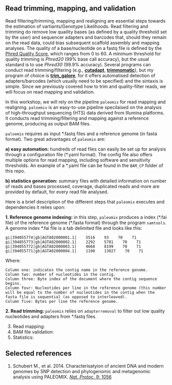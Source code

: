 ## Read trimming, mapping, and validation

Read filtering/trimming, mapping and realigning are essential steps towards the estimation of vartiants/Genotype Likelihoods. 
Read filtering and trimming do remove low quaility bases (as defined by a quality threshold set by the user) and sequencer adapters and barcodes that, should they remain on the read data, could bias subsequent scaffold assembly and mapping analyses. The quality of a base/nucleotide on a fastq file is defined by the [Phred Quality Score](https://en.wikipedia.org/wiki/Phred_quality_score), which ranges from 0 to 60. A minimum threshold for quality trimming is _Phred20_ (99% base call accuracy), but the usual standard is to use _Phred30_ (99.9% accuracy). Several programs can conduct read trimming/filtering (e.g., [**cutadapt**](https://cutadapt.readthedocs.io/en/stable/), [**trimmomatic**](http://www.usadellab.org/cms/?page=trimmomatic)), but my program of choice is [**trim_galore**](https://github.com/FelixKrueger/TrimGalore), for it offers automatised detection of adapters/barcodes (which usually need to be specified) and the sintaxis is simple. Since we previously covered how to trim and quality-filter reads, we will focus on read mapping and validation.
  
In this workshop, we will rely on the pipeline `paleomix` for read mapping and realigning. `paloemix` is an easy-to-use pipeline specilaised on the analysis of high-throughput sequencing (HTS) data derived from Illumina platforms. It conducts read trimming/filtering and mapping against a reference genome, producing as output BAM files. 

`paloemix` requires as input \*.fastq files and a reference genome (in fasta format). Two great advantages of `paleomix` are:

**a) easy automation:** hundreds of read files can easily be set up for analysis through a configuration file (*.yaml format). The config file also offers multiple options for read mapping, including software and sensitivity thresholds. An example of a \*.yaml file can be found in the `BAM_CP` folder of this repo.

**b) statistics generation:** summary files with detailed information on number of reads and bases processed, coverage, duplicated reads and more are provided by default, for every read file analysed.

Here is a brief description of the different steps that `paleomix` executes and dependencies it relies upon:

**1. Reference genome indexing:** in this step, `paleomix` produces a index (\*.fai file) of the reference genome (\*.fasta format) through the program `samtools`. A genome index \*.fai file is a tab delimited file and looks like this:

```
gi|394055774|gb|AGTA02000001.1|    5516    93    70    71
gi|394055773|gb|AGTA02000002.1|    2292    5781    70    71
gi|394055772|gb|AGTA02000003.1|    4668    8199    70    71
gi|394055771|gb|AGTA02000004.1|    1190    13027    70    71
```

Where:
```
Column one: indicates the contig name in the reference genome.
Column two: number of nucleotides in the contig.
Column three: Byte index of the document where the contig sequence begins.
Column four: Nucleotides per line in the reference genome (this number will be equal to the number of nucleotides in the contig when the fasta file is sequential (as opposed to interleaved).
Column five: Bytes per line the reference genome.
```
**2. Read trimming:** `paleomix` relies on `adapterremoval` to filter out low quality nucleotides and adapters from \*.fastq files. 

3. Read mapping:
4. BAM file validation:
5. Statistics:

## Selected references
1. Schubert M., et al. 2014. Characterisatyion of ancient DNA and modern genomes by SNP detection and phylogenomic and metagenomic analysis using PALEOMIX. [_Nat. Protoc_. 9: 1056](https://pubmed.ncbi.nlm.nih.gov/24722405/) 
